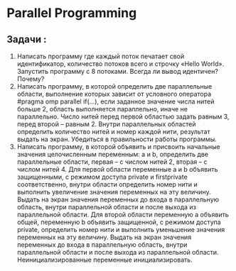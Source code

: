 # Parallel Programming

## Задачи : 
1. Написать программу где каждый поток печатает свой идентификатор, количество потоков всего и строчку «Hello World». Запустить программу с 8 потоками. Всегда ли вывод идентичен? Почему?
2. Написать программу, в которой определить две параллельные области, выполнение которых зависит от условного оператора #pragma omp parallel if(…), если заданное значение числа нитей больше 2, область выполняется параллельно, иначе не параллельно. Число нитей перед первой областью задать равным 3, перед второй – равным 2. Внутри параллельных областей определить количество нитей и номер каждой нити, результат выдать на экран. Убедиться в правильности работы программы.
3. Написать программу, в которой объявить и присвоить начальные значения целочисленным переменным: a и b, определить две параллельные области, первая – с числом нитей 2, вторая – с числом нитей 4. Для первой области переменные a и b объявить защищенными, с режимом доступа private и firstprivate соответственно, внутри области определить номер нити и выполнить увеличение значения переменных на эту величину. Выдать на экран значения переменных до входа в параллельную область, внутри параллельной области и после выхода из параллельной области. Для второй области переменную a объявить общей, переменную b объявить защищенной, с режимом доступа private, определить номер нити и выполнить уменьшение значения переменных на эту величину. Выдать на экран значения переменных до входа в параллельную область, внутри параллельной области и после выхода из параллельной области. Неинициализированные переменные инициализировать.
